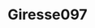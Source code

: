 # Giresse097

<!--
**Welcome to my GitHub profile! I'm Giresse, a passionate and aspiring software engineer currently honing my skills through HyperioDev's immersive Software Engineering bootcamp. Alongside my journey into the tech world, I am also an Assistant General Manager and a Personal Trainer at The Gym Group, where I dedicate myself to fostering environments that promote growth, health, and well-being.

## 🚀 About Me
**Name:** Giresse Ilunga
**Role:**Assistant General Manager and Personal Trainer at The Gym Group| Software Engineer Student at HyperionDev
My journey in the tech industry is fueled by my desire to solve real world problems, enhance people's lives through software, and contribute to a healthier, more connected world. I am deeply passionate about technology and fitness believing in transformative continuous learning.

